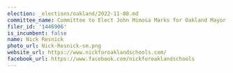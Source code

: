 ```yaml
---
election: _elections/oakland/2022-11-08.md
committee_name: Committee to Elect John Mimosa Marks for Oakland Mayor 2022
filer_id: '1446906'
is_incumbent: false
name: Nick Resnick
photo_url: Nick-Resnick-sm.png
website_url: https://www.nickforoaklandschools.com/
facebook_url: https://www.facebook.com/nickforoaklandschools
---
```

